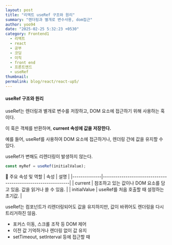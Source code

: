 ```yaml
---
layout: post
title: "리액트 useRef 구조와 원리"
summary: "렌더링과 별개로 변수사용, dom접근"
author: yoo94
date: "2025-02-25 5:32:23 +0530"
category: Frontend1
  - 리액트
  - react
  - 공부
  - 코딩
  - 이직
  - front end
  - 프론트엔드
  - useRef
thumbnail:
permalink: blog/react/react-up5/
---
```


#### useRef 구조와 원리

useRef는 렌더링과 별개로 변수를 저장하고, DOM 요소에 접근하기 위해 사용하는 훅이다.

이 훅은 객체를 반환하며, **current 속성에 값을 저장한다.**

예를 들어, useRef를 사용하여 DOM 요소에 접근하거나, 렌더링 간에 값을 유지할 수 있다.

useRef가 변해도 리렌더링이 발생하지 않는다.

```js
const myRef = useRef(initialValue);
```

📌 주요 속성 및 역할
| 속성 | 설명 |
|--------------|--------------------------------------------------------------|
| current | 참조하고 있는 값이나 DOM 요소를 담고 있음. 값을 읽거나 쓸 수 있음. |
| initialValue | useRef를 처음 호출할 때 설정하는 초기값. |

useRef는 컴포넌트가 리렌더링되어도 값을 유지하지만, 값이 바뀌어도 렌더링을 다시 트리거하진 않음.

- 포커스 이동, 스크롤 조작 등 DOM 제어
- 이전 값 기억하거나 렌더링 없이 값 유지
- setTimeout, setInterval 등에 접근할 때
